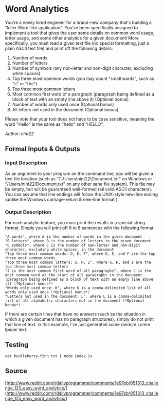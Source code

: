 # Word Analytics

You're a newly hired engineer for a brand-new company that's building a "killer Word-like application". You've been specifically assigned to implement a tool that gives the user some details on common word usage, letter usage, and some other analytics for a given document! More specifically, you must read a given text file (no special formatting, just a plain ASCII text file) and print off the following details:

1. Number of words
2. Number of letters
3. Number of symbols (any non-letter and non-digit character, excluding white spaces)
4. Top three most common words (you may count "small words", such as "it" or "the")
5. Top three most common letters
6. Most common first word of a paragraph (paragraph being defined as a block of text with an empty line above it) (Optional bonus)
7. Number of words only used once (Optional bonus)
8. All letters not used in the document (Optional bonus)

Please note that your tool does not have to be case sensitive, meaning the word "Hello" is the same as "hello" and "HELLO".

_Author: nint22_

## Formal Inputs & Outputs

### Input Description

As an argument to your program on the command line, you will be given a text file location (such as "C:\Users\nint22\Document.txt" on Windows or "/Users/nint22/Document.txt" on any other sane file system). This file may be empty, but will be guaranteed well-formed (all valid ASCII characters). You can assume that line endings will follow the UNIX-style new-line ending (unlike the Windows carriage-return & new-line format ).

### Output Description

For each analytic feature, you must print the results in a special string format. Simply you will print off 6 to 8 sentences with the following format:

```
"A words", where A is the number of words in the given document
"B letters", where B is the number of letters in the given document
"C symbols", where C is the number of non-letter and non-digit character, excluding white spaces, in the document
"Top three most common words: D, E, F", where D, E, and F are the top three most common words
"Top three most common letters: G, H, I", where G, H, and I are the top three most common letters
"J is the most common first word of all paragraphs", where J is the most common word at the start of all paragraphs in the document (paragraph being defined as a block of text with an empty line above it) (*Optional bonus*)
"Words only used once: K", where K is a comma-delimited list of all words only used once (*Optional bonus*)
"Letters not used in the document: L", where L is a comma-delimited list of all alphabetic characters not in the document (*Optional bonus*)
```

If there are certain lines that have no answers (such as the situation in which a given document has no paragraph structures), simply do not print that line of text. In this example, I've just generated some random Lorem Ipsum text.

## Testing

```
cat huckleberry-finn.txt | node index.js
```

## Source

[http://www.reddit.com/r/dailyprogrammer/comments/1e97ob/051313_challenge_125_easy_word_analytics/](http://www.reddit.com/r/dailyprogrammer/comments/1e97ob/051313_challenge_125_easy_word_analytics/)
